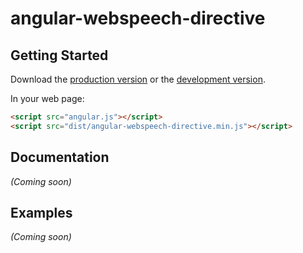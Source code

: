 # angular-webspeech-directive



## Getting Started

Download the [production version][min] or the [development version][max].

[min]: https://raw.github.com/jonniespratley/jquery-angular-webspeech-directive/master/dist/angular-angular-webspeech-directive.min.js
[max]: https://raw.github.com/jonniespratley/jquery-angular-webspeech-directive/master/dist/angular-angular-webspeech-directive.js

In your web page:

```html
<script src="angular.js"></script>
<script src="dist/angular-webspeech-directive.min.js"></script>
```

## Documentation
_(Coming soon)_

## Examples
_(Coming soon)_

